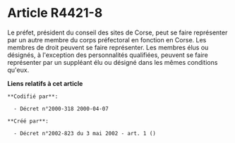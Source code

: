 # Article R4421-8

Le préfet, président du conseil des sites de Corse, peut se faire représenter par un autre membre du corps préfectoral en
fonction en Corse. Les membres de droit peuvent se faire  représenter. Les membres élus ou désignés, à l'exception des
personnalités qualifiées, peuvent se faire représenter par un suppléant élu ou désigné dans les mêmes conditions qu'eux.

**Liens relatifs à cet article**

	**Codifié par**:

	  - Décret n°2000-318 2000-04-07

	**Créé par**:

	  - Décret n°2002-823 du 3 mai 2002 - art. 1 ()
